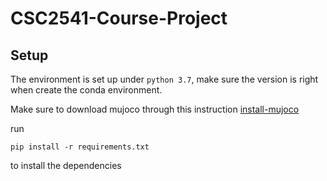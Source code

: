 # CSC2541-Course-Project


## Setup

The environment is set up under `python 3.7`, make sure the version is right when create the conda environment.

Make sure to download mujoco through this instruction [install-mujoco](https://github.com/openai/mujoco-py#install-mujoco)

run 
```shell 
pip install -r requirements.txt 
```
to install the dependencies

